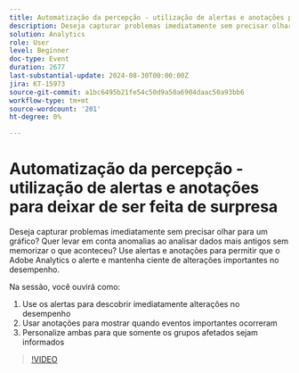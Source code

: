 ```yaml
---
title: Automatização da percepção - utilização de alertas e anotações para deixar de ser feita de surpresa
description: Deseja capturar problemas imediatamente sem precisar olhar para um gráfico? Quer levar em conta anomalias ao analisar dados mais antigos sem memorizar o que aconteceu? Use alertas e anotações para permitir que o Adobe Analytics o alerte e mantenha ciente de alterações importantes no desempenho. Na sessão, você ouvirá como 1. Use alertas para descobrir alterações no desempenho imediatamente 2. Usar anotações para mostrar quando eventos importantes ocorreram 3. Personalize ambas para que somente os grupos afetados sejam informados
solution: Analytics
role: User
level: Beginner
doc-type: Event
duration: 2677
last-substantial-update: 2024-08-30T00:00:00Z
jira: KT-15973
source-git-commit: a1bc6495b21fe54c50d9a50a6904daac50a93bb6
workflow-type: tm+mt
source-wordcount: '201'
ht-degree: 0%

---
```



# Automatização da percepção - utilização de alertas e anotações para deixar de ser feita de surpresa

Deseja capturar problemas imediatamente sem precisar olhar para um gráfico? Quer levar em conta anomalias ao analisar dados mais antigos sem memorizar o que aconteceu? Use alertas e anotações para permitir que o Adobe Analytics o alerte e mantenha ciente de alterações importantes no desempenho.

Na sessão, você ouvirá como:

1. Use os alertas para descobrir imediatamente alterações no desempenho
2. Usar anotações para mostrar quando eventos importantes ocorreram
3. Personalize ambas para que somente os grupos afetados sejam informados

>[!VIDEO](https://video.tv.adobe.com/v/3432745/?learn=on)

